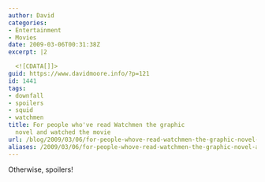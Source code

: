 ```yaml
---
author: David
categories:
- Entertainment
- Movies
date: 2009-03-06T00:31:38Z
excerpt: |2

  <![CDATA[]]>
guid: https://www.davidmoore.info/?p=121
id: 1441
tags:
- downfall
- spoilers
- squid
- watchmen
title: For people who've read Watchmen the graphic
  novel and watched the movie
url: /blog/2009/03/06/for-people-whove-read-watchmen-the-graphic-novel-and-watched-the-movie/
aliases: /2009/03/06/for-people-whove-read-watchmen-the-graphic-novel-and-watched-the-movie/
---
```


Otherwise, spoilers!